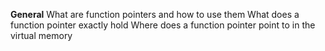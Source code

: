 **General**
	What are function pointers and how to use them
	What does a function pointer exactly hold
	Where does a function pointer point to in the virtual memory
